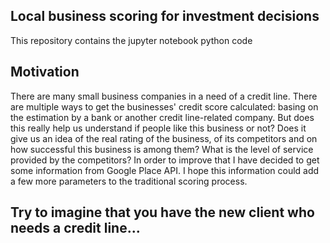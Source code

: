 Local business scoring for investment decisions
---------------

This repository contains the jupyter notebook python code


Motivation
---------------

There are many small business companies in a need of a credit line. There are multiple ways to get the businesses' credit score calculated: basing on the estimation by a bank or another credit line-related company. But does this really help us understand if people like this business or not? Does it give us an idea of the real rating of the business, of its competitors and on how successful this business is among them? What is the level of service provided by the competitors? In order to improve that I have decided to get some information from Google Place API. I hope this information could add a few more parameters to the traditional scoring process.



Try to imagine that you have the new client who needs a credit line...
---------------



